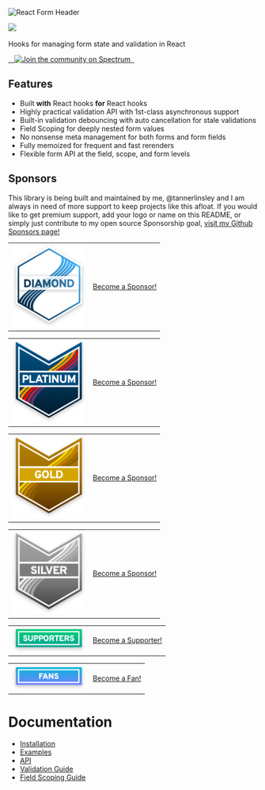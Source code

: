 ![React Form Header](https://github.com/tannerlinsley/react-form/raw/master/media/header.png)

<img src='https://github.com/tannerlinsley/react-form/raw/master/media/logo.png' width='300'/>

Hooks for managing form state and validation in React

<a href="https://travis-ci.org/tannerlinsley/react-form" target="\_parent">
  <img alt="" src="https://travis-ci.org/tannerlinsley/react-form.svg?branch=master" />
</a>
<a href="https://npmjs.com/package/react-form" target="\_parent">
  <img alt="" src="https://img.shields.io/npm/dm/react-form.svg" />
</a>
<a href="https://bundlephobia.com/result?p=react-form@next" target="\_parent">
  <img alt="" src="https://badgen.net/bundlephobia/minzip/react-form@next" />
</a>
<a href="https://spectrum.chat/react-form">
  <img alt="Join the community on Spectrum" src="https://withspectrum.github.io/badge/badge.svg" />
</a>
<a href="https://github.com/tannerlinsley/react-form" target="\_parent">
  <img alt="" src="https://img.shields.io/github/stars/tannerlinsley/react-form.svg?style=social&label=Star" />
</a>
<a href="https://twitter.com/tannerlinsley" target="\_parent">
  <img alt="" src="https://img.shields.io/twitter/follow/tannerlinsley.svg?style=social&label=Follow" />
</a>

## Features

- Built **with** React hooks **for** React hooks
- Highly practical validation API with 1st-class asynchronous support
- Built-in validation debouncing with auto cancellation for stale validations
- Field Scoping for deeply nested form values
- No nonsense meta management for both forms and form fields
- Fully memoized for frequent and fast rerenders
- Flexible form API at the field, scope, and form levels

## Sponsors

This library is being built and maintained by me, @tannerlinsley and I am always in need of more support to keep projects like this afloat. If you would like to get premium support, add your logo or name on this README, or simply just contribute to my open source Sponsorship goal, [visit my Github Sponsors page!](https://github.com/sponsors/tannerlinsley/)

<table>
  <tbody>
    <tr>
      <td align="center" valign="middle">
        <a href="https://github.com/sponsors/tannerlinsley" target="_blank">
          <img width='150' src="https://raw.githubusercontent.com/tannerlinsley/files/master/images/patreon/diamond.png">
        </a>
      </td>
      <td align="center" valign="middle">
        <a href="https://github.com/sponsors/tannerlinsley" target="_blank">
          Become a Sponsor!
        </a>
      </td>
    </tr>
  </tbody>
</table>

<table>
  <tbody>
    <tr>
      <td align="center" valign="middle">
        <a href="https://github.com/sponsors/tannerlinsley/" target="_blank">
          <img width='150' src="https://raw.githubusercontent.com/tannerlinsley/files/master/images/patreon/platinum.png">
        </a>
      </td>
      <td align="center" valign="middle">
       <a href="https://github.com/sponsors/tannerlinsley" target="_blank">
          Become a Sponsor!
        </a>
      </td>
    </tr>
  </tbody>
</table>

<table>
  <tbody>
    <tr>
      <td align="center" valign="middle">
        <a href="https://github.com/sponsors/tannerlinsley/" target="_blank">
          <img width='150' src="https://raw.githubusercontent.com/tannerlinsley/files/master/images/patreon/gold.png">
        </a>
      </td>
      <td align="center" valign="middle">
        <a href="https://github.com/sponsors/tannerlinsley" target="_blank">
          Become a Sponsor!
        </a>
      </td>
    </tr>
  </tbody>
</table>

<table>
  <tbody>
    <tr>
      <td align="center" valign="middle">
        <a href="https://github.com/sponsors/tannerlinsley/" target="_blank">
          <img width='150' src="https://raw.githubusercontent.com/tannerlinsley/files/master/images/patreon/silver.png">
        </a>
      </td>
      <td align="center" valign="middle">
        <a href="https://github.com/sponsors/tannerlinsley" target="_blank">
          Become a Sponsor!
        </a>
      </td>
    </tr>
  </tbody>
</table>

<table>
  <tbody>
    <tr>
      <td valign="top">
        <a href="https://github.com/sponsors/tannerlinsley/">
          <img width='150' src="https://raw.githubusercontent.com/tannerlinsley/files/master/images/patreon/supporters.png" />
        </a>
      </td>
      <!-- <td>
        <ul>
        <li><a href=""><a></li>
        </ul>
      </td> -->
      <td>
        <a href="https://github.com/sponsors/tannerlinsley" target="_blank">
          Become a Supporter!
        </a>
      </td>
    </tr>
  </tbody>
</table>

<table>
  <tbody>
    <tr>
      <td valign="top">
        <a href="https://github.com/sponsors/tannerlinsley/">
          <img width='150' src="https://raw.githubusercontent.com/tannerlinsley/files/master/images/patreon/fans.png" />
        </a>
      </td>
      <!-- <td>
        <ul>
        <li></li>
        </ul>
      </td> -->
      <td>
        <a href="https://github.com/sponsors/tannerlinsley" target="_blank">
          Become a Fan!
        </a>
      </td>
    </tr>
  </tbody>
</table>

# Documentation

- [Installation](./docs/installation.md)
- [Examples](./docs/examples.md)
- [API](./docs/api.md)
- [Validation Guide](./docs/validation.md)
- [Field Scoping Guide](./docs/field-scoping.md)
